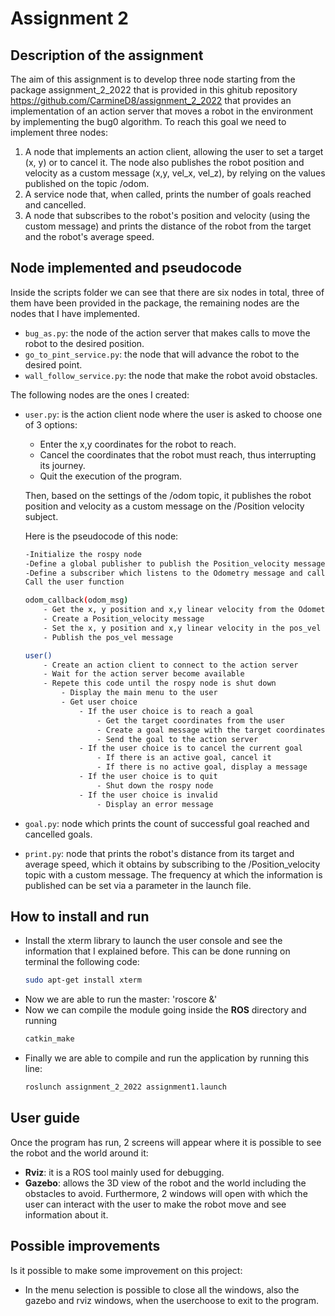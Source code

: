 # Assignment 2
## Description of the assignment
The aim of this assignment is to develop three node starting from the package assignment_2_2022 that is provided in this ghitub repository https://github.com/CarmineD8/assignment_2_2022 that provides an implementation of an action server that moves a robot in the environment by implementing the bug0 algorithm. To reach this goal we need to implement three nodes:
1. A node that implements an action client, allowing the user to set a target (x, y) or to cancel it. The node also publishes the robot position and velocity as a custom message (x,y, vel_x, vel_z), by relying on the values published on the topic /odom.
2. A service node that, when called, prints the number of goals reached and cancelled.
3. A node that subscribes to the robot's position and velocity (using the custom message) and prints the distance of the robot from the target and the robot's average speed.

## Node implemented and pseudocode
Inside the scripts folder we can see that there are six nodes in total, three of them have been provided in the package, the remaining nodes are the nodes that I have implemented.
* `bug_as.py`: the node of the action server that makes calls to move the robot to the desired position.
* `go_to_pint_service.py`: the node that will advance the robot to the desired point.
* `wall_follow_service.py`: the node that make the robot avoid obstacles.

The following nodes are the ones I created:
* `user.py`: is the action client node where the user is asked to choose one of 3 options:
	* Enter the x,y coordinates for the robot to reach.
	* Cancel the coordinates that the robot must reach, thus interrupting its journey.
	* Quit the execution of the program.

	Then, based on the settings of the /odom topic, it publishes the robot position and velocity as a custom message on the /Position velocity subject. 

	Here is the pseudocode of this node:

	```sh
	-Initialize the rospy node
	-Define a global publisher to publish the Position_velocity message
	-Define a subscriber which listens to the Odometry message and calls the odom_callback function
	Call the user function

	odom_callback(odom_msg)
		- Get the x, y position and x,y linear velocity from the Odometry message
		- Create a Position_velocity message
		- Set the x, y position and x,y linear velocity in the pos_vel message
		- Publish the pos_vel message

	user()
		- Create an action client to connect to the action server
		- Wait for the action server become available
		- Repete this code until the rospy node is shut down
			- Display the main menu to the user
			- Get user choice
				- If the user choice is to reach a goal
					- Get the target coordinates from the user
					- Create a goal message with the target coordinates
					- Send the goal to the action server
				- If the user choice is to cancel the current goal
					- If there is an active goal, cancel it
					- If there is no active goal, display a message
				- If the user choice is to quit
					- Shut down the rospy node
				- If the user choice is invalid
					- Display an error message
	```
* `goal.py`: node which prints the count of successful goal reached and cancelled goals.
* `print.py`: node that prints the robot's distance from its target and average speed, which it obtains by subscribing to the /Position_velocity topic with a custom message. The frequency at which the information is published can be set via a parameter in the launch file.

## How to install and run
* Install the xterm library to launch the user console and see the information that I explained before. This can be done running on terminal the following code:
	```sh 
	sudo apt-get install xterm
	```
* Now we are able to run the master:
'roscore &'
* Now we can compile the module going inside the **ROS** directory and running
	```sh 
	catkin_make
	```
* Finally we are able to compile and run the application by running this line:
	```sh 
	roslunch assignment_2_2022 assignment1.launch
	```
## User guide
Once the program has run, 2 screens will appear where it is possible to see the robot and the world around it:
* **Rviz**: it is a ROS tool mainly used for debugging.
* **Gazebo**: allows the 3D view of the robot and the world including the obstacles to avoid.
Furthermore, 2 windows will open with which the user can interact with the user to make the robot move and see information about it.


## Possible improvements
Is it possible to make some improvement on this project:
* In the menu selection is possible to close all the windows, also the gazebo and rviz windows, when the userchoose to exit to the program.
